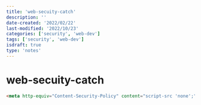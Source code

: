 ```yaml
---
title: 'web-secuity-catch'
description: ''
date-created: '2022/02/22'
last-modified: '2022/10/23'
categories: ['security', 'web-dev']
tags: ['security', 'web-dev']
isdraft: true
type: 'notes'
---
```


# web-secuity-catch

````html
<meta http-equiv="Content-Security-Policy" content="script-src 'none';" /> ```ø
````
